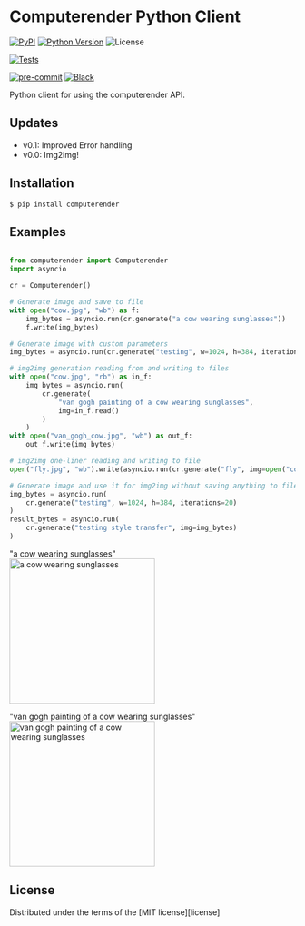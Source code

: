 # Computerender Python Client

[![PyPI](https://img.shields.io/pypi/v/computerender.svg)][pypi status]
[![Python Version](https://img.shields.io/pypi/pyversions/computerender)][pypi status]
![License](https://img.shields.io/pypi/l/computerender)

[![Tests](https://github.com/computerender/computerender-python/workflows/Tests/badge.svg)][tests]

[![pre-commit](https://img.shields.io/badge/pre--commit-enabled-brightgreen?logo=pre-commit&logoColor=white)][pre-commit]
[![Black](https://img.shields.io/badge/code%20style-black-000000.svg)][black]

[pypi status]: https://pypi.org/project/computerender/
[tests]: https://github.com/computerender/computerender-python/actions?workflow=Tests
[pre-commit]: https://github.com/pre-commit/pre-commit
[black]: https://github.com/psf/black

Python client for using the computerender API.

## Updates
- v0.1: Improved Error handling
- v0.0: Img2img!

## Installation

```console
$ pip install computerender
```

## Examples

```python

from computerender import Computerender
import asyncio

cr = Computerender()

# Generate image and save to file
with open("cow.jpg", "wb") as f:
    img_bytes = asyncio.run(cr.generate("a cow wearing sunglasses"))
    f.write(img_bytes)

# Generate image with custom parameters
img_bytes = asyncio.run(cr.generate("testing", w=1024, h=384, iterations=20))

# img2img generation reading from and writing to files
with open("cow.jpg", "rb") as in_f:
    img_bytes = asyncio.run(
        cr.generate(
            "van gogh painting of a cow wearing sunglasses",
            img=in_f.read()
        )
    )
with open("van_gogh_cow.jpg", "wb") as out_f:
    out_f.write(img_bytes)

# img2img one-liner reading and writing to file
open("fly.jpg", "wb").write(asyncio.run(cr.generate("fly", img=open("cow.jpg", "rb").read())))

# Generate image and use it for img2img without saving anything to files
img_bytes = asyncio.run(
    cr.generate("testing", w=1024, h=384, iterations=20)
)
result_bytes = asyncio.run(
    cr.generate("testing style transfer", img=img_bytes)
)
```

"a cow wearing sunglasses"  
<img src="https://i.imgur.com/nhEQtQo.jpg" 
alt="a cow wearing sunglasses" width="256"/>

"van gogh painting of a cow wearing sunglasses"  
<img src="https://i.imgur.com/0qV4YB2.jpg" 
alt="van gogh painting of a cow wearing sunglasses" width="256"/>

## License

Distributed under the terms of the [MIT license][license]
